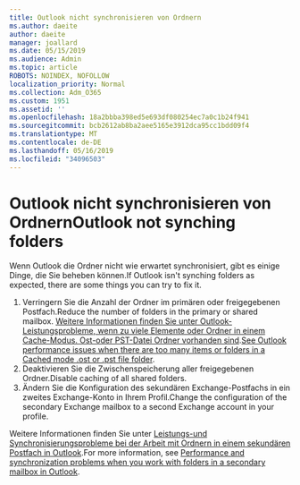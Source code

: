 ```yaml
---
title: Outlook nicht synchronisieren von Ordnern
ms.author: daeite
author: daeite
manager: joallard
ms.date: 05/15/2019
ms.audience: Admin
ms.topic: article
ROBOTS: NOINDEX, NOFOLLOW
localization_priority: Normal
ms.collection: Adm_O365
ms.custom: 1951
ms.assetid: ''
ms.openlocfilehash: 18a2bbba398ed5e693df080254ec7a0c1b24f941
ms.sourcegitcommit: bcb2612ab8ba2aee5165e3912dca95cc1bdd09f4
ms.translationtype: MT
ms.contentlocale: de-DE
ms.lasthandoff: 05/16/2019
ms.locfileid: "34096503"
---
```

# <a name="outlook-not-synching-folders"></a><span data-ttu-id="931bd-102">Outlook nicht synchronisieren von Ordnern</span><span class="sxs-lookup"><span data-stu-id="931bd-102">Outlook not synching folders</span></span>

<span data-ttu-id="931bd-103">Wenn Outlook die Ordner nicht wie erwartet synchronisiert, gibt es einige Dinge, die Sie beheben können.</span><span class="sxs-lookup"><span data-stu-id="931bd-103">If Outlook isn't synching folders as expected, there are some things you can try to fix it.</span></span>

1. <span data-ttu-id="931bd-104">Verringern Sie die Anzahl der Ordner im primären oder freigegebenen Postfach.</span><span class="sxs-lookup"><span data-stu-id="931bd-104">Reduce the number of folders in the primary or shared mailbox.</span></span> <span data-ttu-id="931bd-105">[Weitere Informationen finden Sie unter Outlook-Leistungsprobleme, wenn zu viele Elemente oder Ordner in einem Cache-Modus. Ost-oder PST-Datei Ordner vorhanden sind](https://support.microsoft.com/help/2768656).</span><span class="sxs-lookup"><span data-stu-id="931bd-105">[See Outlook performance issues when there are too many items or folders in a Cached mode .ost or .pst file folder](https://support.microsoft.com/help/2768656).</span></span>
2. <span data-ttu-id="931bd-106">Deaktivieren Sie die Zwischenspeicherung aller freigegebenen Ordner.</span><span class="sxs-lookup"><span data-stu-id="931bd-106">Disable caching of all shared folders.</span></span>
3. <span data-ttu-id="931bd-107">Ändern Sie die Konfiguration des sekundären Exchange-Postfachs in ein zweites Exchange-Konto in Ihrem Profil.</span><span class="sxs-lookup"><span data-stu-id="931bd-107">Change the configuration of the secondary Exchange mailbox to a second Exchange account in your profile.</span></span>
 
<span data-ttu-id="931bd-108">Weitere Informationen finden Sie unter [Leistungs-und Synchronisierungsprobleme bei der Arbeit mit Ordnern in einem sekundären Postfach in Outlook](https://support.microsoft.com/help/3115602).</span><span class="sxs-lookup"><span data-stu-id="931bd-108">For more information, see [Performance and synchronization problems when you work with folders in a secondary mailbox in Outlook](https://support.microsoft.com/help/3115602).</span></span>